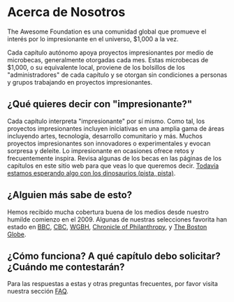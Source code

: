 # Acerca de Nosotros

The Awesome Foundation es una comunidad global que promueve el interés por lo impresionante en el universo, $1,000 a la vez.

Cada capítulo autónomo apoya proyectos impresionantes por medio de microbecas, generalmente otorgadas cada mes.  Estas microbecas de $1,000, o su equivalente local, proviene de los bolsillos de los "administradores" de cada capítulo y se otorgan sin condiciones a personas y grupos trabajando en proyectos impresionantes.

## ¿Qué quieres decir con "impresionante?"

Cada capítulo interpreta "impresionante" por sí mismo.  Como tal, los proyectos impresionantes incluyen iniciativas en una amplia gama de áreas incluyendo artes, tecnología, desarrollo comunitario y más. Muchos proyectos impresionantes son innovadores o experimentales y evocan sorpresa y deleite. Lo impresionante en ocasiones ofrece retos y frecuentemente inspira.  Revisa algunas de los becas en las páginas de los capítulos en este sitio web para que veas lo que queremos decir. [Todavía estamos esperando algo con los dinosaurios (pista, pista)](http://www.youtube.com/watch?v=PPoYzyOn44M).

## ¿Alguien más sabe de esto?

Hemos recibido mucha cobertura buena de los medios desde nuestro humilde comienzo en el 2009.  Algunas de nuestras selecciones favorita han estado en [BBC](http://www.bbc.com/news/magazine-23469438), [CBC](http://www.cbc.ca/player/Radio/Local+Shows/Ontario/In+Town+and+Out/ID/2509176460/), [WGBH](http://blogs.wgbh.org/innovation-hub/2014/6/13/giving-money-away-step-aside-bill-gates/), [Chronicle of Philanthropy](http://philanthropy.com/article/A-Quirky-Grass-Roots-Effort/131683/), y [The Boston Globe](http://www.boston.com/business/technology/articles/2011/10/10/tiny_grants_keep_awesome_ideas_coming/).

## ¿Cómo funciona? A qué capítulo debo solicitar? ¿Cuándo me contestarán?

Para las respuestas a estas y otras preguntas frecuentes, por favor visita nuestra sección [FAQ](<%= faq_path %>).
